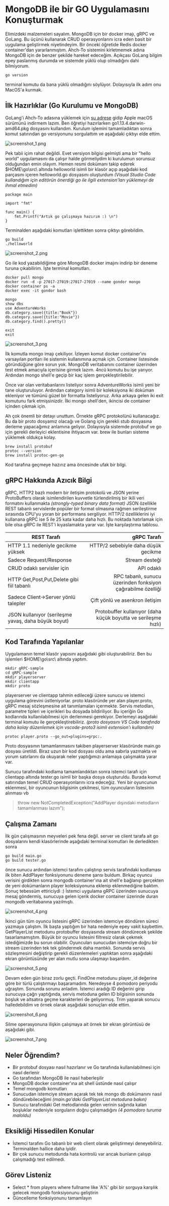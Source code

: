 # MongoDB ile bir GO Uygulamasını Konuşturmak

Elimizdeki malzemeleri sayalım. MongoDB için bir docker imajı, gRPC ve GoLang. Bu üçünü kullanarak CRUD operasyonlarını icra eden basit bir uygulama geliştirmek niyetindeyim. Bir önceki öğretide Redis docker container'dan yararlanmıştım. Ahch-To sistemini kirletmemek adına MongoDB için de benzer şekilde hareket edeceğim. Açıkçası GoLang bilgim epey paslanmış durumda ve sistemde yüklü olup olmadığını dahi bilmiyorum.

```
go version
```

terminal komutu da bana yüklü olmadığını söylüyor. Dolayısıyla ilk adım onu MacOS'a kurmak.

## İlk Hazırlıklar (Go Kurulumu ve MongoDB)

GoLang'i Ahch-To adasına yüklemek için [şu adrese](https://golang.org/dl/) gidip Apple macOS sürümünü indirmem lazım. Ben öğretiyi hazırlarken go1.13.4.darwin-amd64.pkg dosyasını kullandım. Kurulum işlemini tamamladıktan sonra komut satırından go versiyonunu sorgulattım ve aşağıdaki çıktıyı elde ettim.

![screenshot_1.png](./assets/screenshot_1.png)

Pek tabii içim rahat değildi. Evet versiyon bilgisi gelmişti ama bir "hello world" uygulamasını da çalışır halde görmeliydim ki kurulumun sorunsuz olduğundan emin olayım. Hemen resmi dokümanı takip ederek $HOME\go\src\ altında helloworld isimli bir klasör açıp aşağıdaki kod parçasını içeren helloworld.go dosyasını oluşturdum _(Visual Studio Code kullandığım için editörün önerdiği go ile ilgili extension'ları yüklemeyi de ihmal etmedim)_

```
package main

import "fmt"

func main() {
	fmt.Printf("Artık go çalışmaya hazırım :) \n")
}
```

Terminalden aşağıdaki komutları işlettikten sonra çıktıyı görebildim. 

```
go build
./helloworld
```

![screenshot_2.png](./assets/screenshot_2.png)

Go ile kod yazabildiğime göre MongoDB docker imajını indirip bir deneme turuna çıkabilirim. İşte terminal komutları.

```
docker pull mongo
docker run -d -p 27017-27019:27017-27019 --name gondor mongo
docker container ps -a
docker exec -it gondor bash

mongo
show dbs
use AdventureWorks
db.category.save({title:"Book"})
db.category.save({title:"Movie"})
db.category.find().pretty()

exit
exit
```

![screenshot_3.png](./assets/screenshot_3.png)

İlk komutla mongo imajı çekiliyor. İzleyen komut docker container'ını varsayılan portları ile sistemin kullanımına açmak için. Container listesinde göründüğüne göre sorun yok. MongoDB veritabanını container üzerinden test etmek amacıyla içerisine girmek lazım. 4ncü komutu bu işe yarıyor. Ardından mongo shell'e geçip bir kaç işlem gerçekleştirilebilir.

Önce var olan veritabanlarını listeliyor sonra AdventureWorks isimli yeni bir tane oluşturuluyor. Ardından category isimli bir koleksiyona iki doküman ekleniyor ve tümünü güzel bir formatta listeliyoruz. Arka arkaya gelen iki exit komutunu fark etmişsinizdir. İlki mongo shell'den, ikincisi de container içinden çıkmak için.

Ah çok önemli bir detayı unuttum. Örnekte gRPC protokolünü kullanacağız. Bu da bir proto dosyamız olacağı ve Golang için gerekli stub dosyasına derleme yapacağımız anlamına geliyor. Dolayısıyla sistemde protobuf ve go için gerekli derleyici eklentisine ihtiyacım var. brew ile bunları sisteme yüklemek oldukça kolay.

```
brew install protobuf
protoc --version
brew install protoc-gen-go
```

Kod tarafına geçmeye hazırız ama öncesinde ufak bir bilgi.

## gRPC Hakkında Azıcık Bilgi

gRPC, HTTP2 bazlı modern bir iletişim protokolü ve JSON yerine ProtoBuffers olarak isimlendirilen kuvvetle türlendirilmiş bir ikili veri formatını kullanmakta _(strongly-typed binary data format)_ JSON özellikle REST tabanlı servislerde popüler bir format olmasına rağmen serileştirme sırasında CPU'yu yoran bir performans sergiliyor. HTTP/2 özelliklerini iyi kullanana gRPC ise 5 ile 25 kata kadar daha hızlı. Bu noktada hatırlamak için bile olsa gRPC ile REST'i kıyaslamakta yarar var. İşte karşılaştırma tablosu.

| REST Tarafı                                         |                                                    gRPC Tarafı |
|-----------------------------------------------------|---------------------------------------------------------------:|
| HTTP 1.1 nedeniyle gecikme yüksek                   | HTTP/2 sebebiyle daha düşük gecikme                            |
| Sadece Request/Response                             | Stream desteği                                                 |
| CRUD odaklı servisler için                          | API odaklı                                                     |
| HTTP Get,Post,Put,Delete  gibi fiil tabanlı         | RPC tabanlı, sunucu üzerinden  fonksiyon çağırabilme özelliği  |
| Sadece Client->Server yönlü talepler                | Çift yönlü ve asenkron iletişim                                |
| JSON kullanıyor (serileşme yavaş, daha büyük boyut) | Protobuffer kullanıyor (daha küçük boyutta ve serileşme hızlı) |

## Kod Tarafında Yapılanlar

Uygulamanın temel klasör yapısını aşağıdaki gibi oluşturabiliriz. Ben bu işlemleri $HOME\go\src\ altında yaptım.

```
mkdir gRPC-sample
cd gRPC-sample
mkdir playerserver
mkdir clientapp
mkdir proto
```

playerserver ve clientapp tahmin edileceği üzere sunucu ve istemci uygulama görevini üstleniyorlar. proto klasöründe yer alan player.proto, gRPC mesaj sözleşmesine ait tanımlamaları içermekte. Servis metodları, parametre tipleri ve içerikleri bu dosyada bildiriliyor. Bu içeriğin Go kodlarında kullanılabilmesi için derlenmesi gerekiyor. Derlemeyi aşağıdaki terminal komutu ile gerçekleştirebiliriz. _(proto dosyasını VS Code tarafında daha kolay düzenlemek için vscode-proto3 isimli extension'ı kullandım)_

```
protoc player.proto --go_out=plugins=grpc:.
```

Proto dosyasının tamamlanmasını takiben playerserver klasöründe main.go dosyası üretildi. Biraz uzun bir kod dosyası oldu ama sabırla yazmakta ve yorum satırlarını da okuyarak neler yaptığımızı anlamaya çalışmakta yarar var.

Sunucu tarafındaki kodlama tamamlandıktan sonra istemci tarafı için clientapp altında tester.go isimli bir başka dosya oluşturuldu. Burada komut satırından temel CRUD operasyonlarını icra edeceğiz. Yeni bir oyuncunun eklenmesi, bir oyuncunun bilgisinin çekilmesi, tüm oyuncuların listesinin alınması vb

>throw new NotCompletedException("AddPlayer dışındaki metodların tamamlanması lazım");

## Çalışma Zamanı

İlk gün çalışmasının meyveleri pek fena değil. server ve client tarafa ait go dosyalarını kendi klasörlerinde aşağıdaki terminal komutları ile derledikten sonra

```
go build main.go
go build tester.go
```

önce sunucu ardından istemci tarafını çalıştırıp servis tarafındaki kodlaması ilk biten AddPlayer fonksiyonunu deneme şansı buldum. Birkaç oyuncu verisini girdikten sonra mongodb container'ına ait shell'e bağlanıp gerçekten de yeni dokümanların player koleksiyonuna eklenip eklenmediğine baktım. Sonuç tebessüm ettiriciydi :) İstemci uygulama gRPC üzerinden sunucuya mesaj göndermiş, sunucuya gelen içerik docker container üzerinde duran mongodb veritabanına yazılmıştı.

![screenshot_4.png](./assets/screenshot_4.png)

İkinci gün tüm oyuncu listesini gRPC üzerinden istemciye döndüren süreci yazmaya çalıştım. İlk başta yaptığım bir hata nedeniyle epey vakit kaybettim. GetPlayerList metodunu protobuffer dosyasında stream döndürecek şekilde tasarlamamıştım. Büyük bir oyuncu listesini filtresiz olarak çekmek istediğimizde bu sorun olabilir. Oyuncuları sunucudan istemciye doğru bir stream üzerinden tek tek göndermek daha mantıklı. Sonunda servis sözleşmesini değiştirip gerekli düzenlemeleri yaptıktan sonra aşağıdaki ekran görüntüsünde yer alan mutlu sona ulaşmayı başardım.

![screenshot_5.png](./assets/screenshot_5.png)

Devam eden gün biraz zorlu geçti. FindOne metodunu player_id değerine göre bir türlü çalıştırmayı başaramadım. Neredeyse 4 pomodoro periyodu uğraştım. Sonunda sorunu anladım. İstemci aradığı ID değerini girip sunucuya çağrı yaptığında, servis metoduna gelen ID bilgisinin sonunda boşluk ve altsatıra geçme karakterleri de geliyormuş. Trim yaparak sonucu halledebildim ve örnek olarak aşağıdaki sonuçları elde ettim.

![screenshot_6.png](./assets/screenshot_6.png)

Silme operasyonuna ilişkin çalışmaya ait örnek bir ekran görüntüsü de aşağıdaki gibi.

![screenshot_7.png](./assets/screenshot_7.png)

## Neler Öğrendim?

- Bir protobuf dosyası nasıl hazırlanır ve Go tarafında kullanılabilmesi için nasıl derlenir
- Go tarafından MongoDB ile nasıl haberleşilir
- MongoDB docker container'ına ait shell üstünde nasıl çalışır
- Temel mongodb komutları
- Sunucudan istemciye stream açarak tek tek mongo db dokümanını nasıl döndürebileceğimi _(main.go'daki GetPlayerList metoduna bakın)_
- Sunucu tarafındaki Get metodlarında gelen verinin sağında kalan boşluklar nedeniyle sorguların doğru çalışmadığını _(4 pomodoro turuma maloldu)_

## Eksikliği Hissedilen Konular

- İstemci tarafını Go tabanlı bir web client olarak geliştirmeyi deneyebiliriz. Terminalden hallice daha iyidir.
- Bir çok sunucu metodunda hata kontrolü var ancak bunların çalışıp çalışmadığı test edilmedi.

## Görev Listeniz

- Select * from players where fullname like 'A%' gibi bir sorguya karşılık gelecek mongodb fonksiyonunu geliştirin
- Güncelleme fonksiyonunu tamamlayın